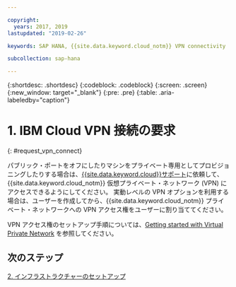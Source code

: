 ```yaml
---

copyright:
  years: 2017, 2019
lastupdated: "2019-02-26"

keywords: SAP HANA, {{site.data.keyword.cloud_notm}} VPN connectivity

subcollection: sap-hana

---
```


{:shortdesc: .shortdesc}
{:codeblock: .codeblock}
{:screen: .screen}
{:new_window: target="_blank"}
{:pre: .pre}
{:table: .aria-labeledby="caption"}

# 1. IBM Cloud VPN 接続の要求
{: #request_vpn_connect}

パブリック・ポートをオフにしたりマシンをプライベート専用としてプロビジョニングしたりする場合は、[{{site.data.keyword.cloud}}サポート](/docs/get-support?topic=get-support-getting-customer-support#getting-customer-support)に依頼して、{{site.data.keyword.cloud_notm}} 仮想プライベート・ネットワーク (VPN) にアクセスできるようにしてください。 実動レベルの VPN オプションを利用する場合は、ユーザーを作成してから、{{site.data.keyword.cloud_notm}} プライベート・ネットワークへの VPN アクセス権をユーザーに割り当ててください。

VPN アクセス権のセットアップ手順については、[Getting started with Virtual Private Network](/docs/infrastructure/iaas-vpn?topic=VPN-getting-started-with-virtual-private-networking-vpn-#getting-started-with-virtual-private-networking-vpn-) を参照してください。

## 次のステップ

  [2. インフラストラクチャーのセットアップ](/docs/infrastructure/sap-hana?topic=sap-hana-set_up_infrastructure#set_up_infrastructure)
